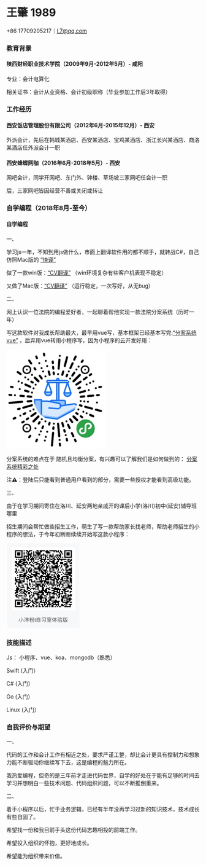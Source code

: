 # 王肇 1989

 +86 17709205217｜l.7@qq.com
### 教育背景

#### 陕西财经职业技术学院（2009年9月-2012年5月）- 咸阳

专业：会计电算化

相关证书：会计从业资格、会计初级职称（毕业参加工作后3年取得）

### 工作经历

#### 西安饭店管理股份有限公司（2012年6月-2015年12月）- 西安

外派会计，先后在韩城某酒店、西安某酒店、宝鸡某酒店、浙江长兴某酒店、商洛某酒店任外派会计一职

#### 西安蜂蝶网咖（2016年6月-2018年5月）- 西安

网吧会计，同学开网吧、东门外、钟楼、草场坡三家网吧任会计一职

后，三家网吧皆因经营不善或关闭或转让

### 自学编程（2018年8月-至今）

#### 自学编程
一、

学习js一年，不知到用js做什么，市面上翻译软件用的都不顺手，就转战C#，自己仿照Mac版的
[“快译”](https://itunes.apple.com/cn/app/%E5%BF%AB%E8%AF%91-%E5%A4%9A%E8%AF%AD%E8%A8%80%E6%99%BA%E8%83%BD%E5%AD%97%E5%85%B8/id1217010477?mt=12)

做了一款win版：[“CV翻译”](https://github.com/xyfll7/CV-translation) （win环境复杂有些客户机表现不稳定）

又做了Mac版：[“CV翻译”](https://github.com/xyfll7/CVtranslate) （运行稳定，一次写好，从无bug）

二、

网上认识一位法院的编程爱好者，一起聊着帮他实现一款法院分案系统（历时一年）

写这款软件对我成长帮助最大，最早用vue写，基本框架已经基本写完:[“分案系统vue”](https://github.com/xyfll7/fenansys)  ，后弃用vue转用小程序写，因为小程序的云开发好用：

![Image text](https://raw.githubusercontent.com/xyfll7/resume/master/image/gh_a1d8ca817441_258%20(1).jpg)

分案系统的难点在于 随机且均衡分案，有兴趣可以了解我们是如何做到的： [分案系统精彩之处](https://github.com/xyfll7/resume/blob/master/fenan/fenan.md)

注⚠️：登陆后只能看到普通用户看到的部分，需要一些授权才能看到高级功能。

三、

由于在学习期间寄住在洛川、延安两地亲戚开的课后小学(洛川)初中(延安)辅导班哪里

招生期间会帮忙做些招生工作，萌生了写一款帮助家长找老师，帮助老师招生的小程序的想法，于今年初断断续续开始写这款小程序：

![Image text](https://raw.githubusercontent.com/xyfll7/resume/master/image/WechatIMG67.jpeg)

### 技能描述

Js： 小程序、vue、koa、mongodb（熟悉）

Swift (入门）

C# (入门）

Go (入门）

Linux (入门）

### 自我评价与期望

一、

代码的工作和会计工作有相近之处，要求严谨工整，却比会计更具有控制力和想象力能不断驱动你继续写下去，这是编程的魅力所在。

我热爱编程，但奇的是三年前才走进代码世界，自学的好处在于能有足够的时间去学习并想明白一些技术问题、代码组织问题，可以不断推倒重来。

二、

着手小程序以后，忙于业务逻辑，已经有半年没再学习过新的知识技术，技术成长有些自固了。

希望找一份和我目前手头这份代码志趣相投的前端工作。

希望投入组织的怀抱，更好地成长。

希望能为组织带来价值。

